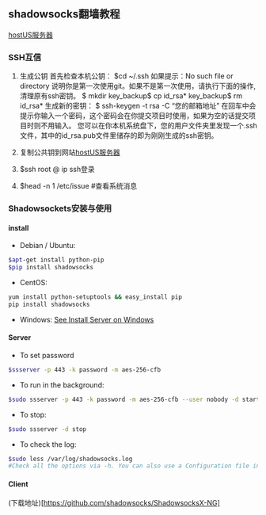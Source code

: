 ## shadowsocks翻墙教程

[hostUS服务器](https://my.hostus.us/)

### SSH互信

1. 生成公钥
  首先检查本机公钥：
	$cd ~/.ssh
	如果提示：No such file or directory 说明你是第一次使用git。如果不是第一次使用，请执行下面的操作,清理原有ssh密钥。
	$ mkdir key_backup$ cp id_rsa* key_backup$ rm id_rsa*
	生成新的密钥：
	$ ssh-keygen -t rsa -C “您的邮箱地址”
	在回车中会提示你输入一个密码，这个密码会在你提交项目时使用，如果为空的话提交项目时则不用输入。
	您可以在你本机系统盘下，您的用户文件夹里发现一个.ssh文件，其中的id_rsa.pub文件里储存的即为刚刚生成的ssh密钥。

2. 复制公共钥到网站[hostUS服务器](https://my.hostus.us/)

3. $ssh root @ ip ssh登录

4. $head -n 1 /etc/issue         #查看系统消息

### Shadowsockets安装与使用

#### install

* Debian / Ubuntu:
```bash
$apt-get install python-pip
$pip install shadowsocks
```
* CentOS:
```bash
yum install python-setuptools && easy_install pip
pip install shadowsocks
```
* Windows:
	[See Install Server on Windows](https://github.com/shadowsocks/shadowsocks/wiki/Install-Shadowsocks-Server-on-Windows)


#### Server

* To set password
```bash
$ssserver -p 443 -k password -m aes-256-cfb
```

* To run in the background:
```bash
$sudo ssserver -p 443 -k password -m aes-256-cfb --user nobody -d start
```

* To stop:
```bash
$sudo ssserver -d stop
```

* To check the log:
```bash
$sudo less /var/log/shadowsocks.log
#Check all the options via -h. You can also use a Configuration file instead.
```

#### Client

 (下载地址)[https://github.com/shadowsocks/ShadowsocksX-NG]
